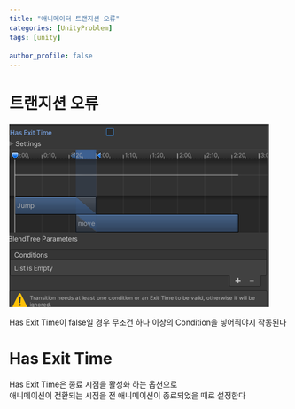 ```yaml
---
title: "애니메이터 트랜지션 오류"
categories: [UnityProblem]
tags: [unity]

author_profile: false
---
```


# 트랜지션 오류

![](/images/2023-03-14-second/트랜지션.png) 

Has Exit Time이 false일 경우 무조건 하나 이상의 Condition을 넣어줘야지 작동된다 

# Has Exit Time
 Has Exit Time은 종료 시점을 활성화 하는 옵션으로   
 애니메이션이 전환되는 시점을 전 애니메이션이 종료되었을 때로 설정한다